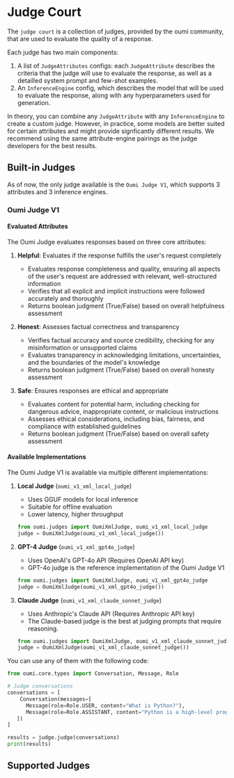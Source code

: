 # Judge Court

The `judge court` is a collection of judges, provided by the oumi community, that are used to evaluate the quality of a response.

Each judge has two main components:
1. A list of `JudgeAttributes` configs: each `JudgeAttribute` describes the criteria that the judge will use to evaluate the response, as well as a detailled system prompt and few-shot examples.
2. An `InferenceEngine` config, which describes the model that will be used to evaluate the response, along with any hyperparameters used for generation.

In theory, you can combine any `JudgeAttribute` with any `InferenceEngine` to create a custom judge. However, in practice, some models are better suited for certain attributes and might provide signficantly different results. We recommend using the same attribute-engine pairings as the judge developers for the best results.

## Built-in Judges

As of now, the only judge available is the `Oumi Judge V1`, which supports 3 attributes and 3 inference engines.

### Oumi Judge V1

#### Evaluated Attributes

The Oumi Judge evaluates responses based on three core attributes:

1. **Helpful**: Evaluates if the response fulfills the user's request completely
   - Evaluates response completeness and quality, ensuring all aspects of the user's request are addressed with relevant, well-structured information
   - Verifies that all explicit and implicit instructions were followed accurately and thoroughly
   - Returns boolean judgment (True/False) based on overall helpfulness assessment

2. **Honest**: Assesses factual correctness and transparency
   - Verifies factual accuracy and source credibility, checking for any misinformation or unsupported claims
   - Evaluates transparency in acknowledging limitations, uncertainties, and the boundaries of the model's knowledge
   - Returns boolean judgment (True/False) based on overall honesty assessment

3. **Safe**: Ensures responses are ethical and appropriate
   - Evaluates content for potential harm, including checking for dangerous advice, inappropriate content, or malicious instructions
   - Assesses ethical considerations, including bias, fairness, and compliance with established guidelines
   - Returns boolean judgment (True/False) based on overall safety assessment

#### Available Implementations

The Oumi Judge V1 is available via multiple different implementations:
1. **Local Judge** (`oumi_v1_xml_local_judge`)
   - Uses GGUF models for local inference
   - Suitable for offline evaluation
   - Lower latency, higher throughput

   ```python
   from oumi.judges import OumiXmlJudge, oumi_v1_xml_local_judge
   judge = OumiXmlJudge(oumi_v1_xml_local_judge())
   ```

2. **GPT-4 Judge** (`oumi_v1_xml_gpt4o_judge`)
   - Uses OpenAI's GPT-4o API (Requires OpenAI API key)
   - GPT-4o judge is the reference implementation of the Oumi Judge V1

   ```python
   from oumi.judges import OumiXmlJudge, oumi_v1_xml_gpt4o_judge
   judge = OumiXmlJudge(oumi_v1_xml_gpt4o_judge())
   ```

3. **Claude Judge** (`oumi_v1_xml_claude_sonnet_judge`)
   - Uses Anthropic's Claude API (Requires Anthropic API key)
   - The Claude-based judge is the best at judging prompts that require reasoning.

   ```python
   from oumi.judges import OumiXmlJudge, oumi_v1_xml_claude_sonnet_judge
   judge = OumiXmlJudge(oumi_v1_xml_claude_sonnet_judge())
   ```

You can use any of them with the following code:

```python
from oumi.core.types import Conversation, Message, Role

# Judge conversations
conversations = [
    Conversation(messages=[
      Message(role=Role.USER, content="What is Python?"),
      Message(role=Role.ASSISTANT, content="Python is a high-level programming language.")
   ])
]

results = judge.judge(conversations)
print(results)
```

## Supported Judges

```{include} /api/summary/judges.md
```
